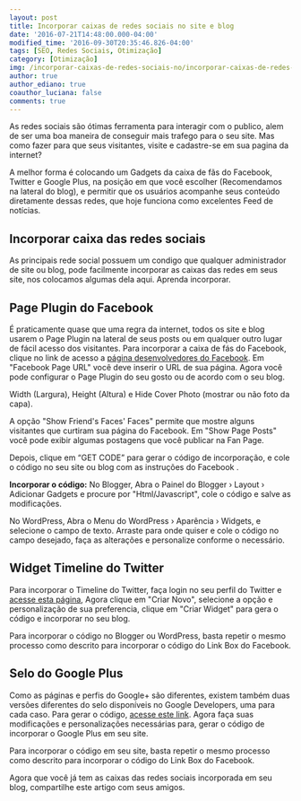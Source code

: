 ```yaml
---
layout: post
title: Incorporar caixas de redes sociais no site e blog
date: '2016-07-21T14:48:00.000-04:00'
modified_time: '2016-09-30T20:35:46.826-04:00'
tags: [SEO, Redes Sociais, Otimização]
category: [Otimização]
img: /incorporar-caixas-de-redes-sociais-no/incorporar-caixas-de-redes-sociais-no.jpg
author: true
author_ediano: true
coauthor_luciana: false
comments: true
---
```


As redes sociais são ótimas ferramenta para interagir com o publico, alem de ser uma boa maneira de conseguir mais trafego para o seu site. Mas como fazer para que seus visitantes, visite e cadastre-se em sua pagina da internet?

A melhor forma é colocando um Gadgets da caixa de fãs do Facebook, Twitter e Google Plus, na posição em que você escolher (Recomendamos na lateral do blog), e permitir que os usuários acompanhe seus conteúdo diretamente dessas redes, que hoje funciona como excelentes Feed de notícias.

## Incorporar caixa das redes sociais
As principais rede social possuem um condigo que qualquer administrador de site ou blog, pode facilmente incorporar as caixas das redes em seus site, nos colocamos algumas dela aqui. Aprenda incorporar.

## Page Plugin do Facebook
É praticamente quase que uma regra da internet, todos os site e blog usarem o Page Plugin na lateral de seus posts ou em qualquer outro lugar de fácil acesso dos visitantes. Para incorporar a caixa de fás do Facebook, clique no link de acesso a <a href="https://developers.facebook.com/docs/plugins/page-plugin" rel="nofollow" target="_blank">página desenvolvedores do Facebook</a>. Em "Facebook Page URL" você deve inserir o URL de sua página. Agora você pode configurar o Page Plugin do seu gosto ou de acordo com o seu blog.

Width (Largura), Height (Altura) e Hide Cover Photo (mostrar ou não foto da capa).

A opção "Show Friend's Faces' Faces" permite que mostre alguns visitantes que curtiram sua página do Facebook. Em "Show Page Posts" você pode exibir algumas postagens que você publicar na Fan Page.

Depois, clique em “GET CODE” para gerar o código de incorporação, e cole o código no seu site ou blog com as instruções do Facebook .

**Incorporar o código:**
No Blogger, Abra o Painel do Blogger › Layout › Adicionar Gadgets e procure por "Html/Javascript", cole o código e salve as modificações.

No WordPress, Abra o Menu do WordPress › Aparência › Widgets, e selecione o campo de texto. Arraste para onde quiser e cole o código no campo desejado, faça as alterações e personalize conforme o necessário.

## Widget Timeline do Twitter
Para incorporar o Timeline do Twitter, faça login no seu perfil do Twitter e <a href="https://twitter.com/login?redirect_after_login=%2Fsettings%2Fwidgets" rel="nofollow" target="_blank">acesse esta página</a>, Agora clique em "Criar Novo", selecione a opção e personalização de sua preferencia, clique em "Criar Widget" para gera o código e incorporar no seu blog.

Para incorporar o código no Blogger ou WordPress, basta repetir o mesmo processo como descrito para incorporar o código do Link Box do Facebook.

## Selo do Google Plus
Como as páginas e perfis do Google+ são diferentes, existem também duas versões diferentes do selo disponíveis no Google Developers, uma para cada caso. Para gerar o código, <a href="https://developers.google.com/+/web/badge/?hl=pt-br" rel="nofollow" target="_blank">acesse este link</a>. Agora faça suas modificações e personalizações necessárias para, gerar o código de incorporar o Google Plus em seu site.

Para incorporar o código em seu site, basta repetir o mesmo processo como descrito para incorporar o código do Link Box do Facebook.

Agora que você já tem as caixas das redes sociais incorporada em seu blog, compartilhe este artigo com seus amigos.